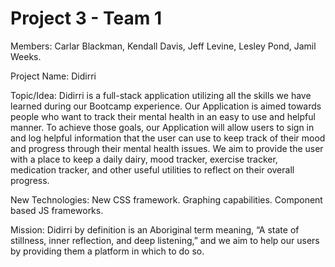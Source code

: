# Project 3 - Team 1

Members:  Carlar Blackman, Kendall Davis, Jeff Levine, Lesley Pond, Jamil Weeks.

Project Name: Didirri

Topic/Idea: Didirri is a full-stack application utilizing all the skills we have learned during our Bootcamp experience. Our Application is aimed towards people who want to track their mental health in an easy to use and helpful manner. To achieve those goals, our Application will allow users to sign in and log helpful information that the user can use to keep track of their mood and progress through their mental health issues. We aim to provide the user with a place to keep a daily dairy, mood tracker, exercise tracker, medication tracker, and other useful utilities to reflect on their overall progress.

New Technologies: New CSS framework. Graphing capabilities. Component based JS frameworks.

Mission: Didirri by definition is an Aboriginal term meaning, “A state of stillness, inner reflection, and deep listening,” and we aim to help our users by providing them a platform in which to do so.
